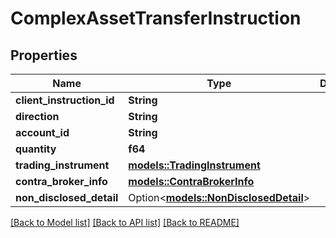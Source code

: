 # ComplexAssetTransferInstruction

## Properties

Name | Type | Description | Notes
------------ | ------------- | ------------- | -------------
**client_instruction_id** | **String** |  | 
**direction** | **String** |  | 
**account_id** | **String** |  | 
**quantity** | **f64** |  | 
**trading_instrument** | [**models::TradingInstrument**](TradingInstrument.md) |  | 
**contra_broker_info** | [**models::ContraBrokerInfo**](ContraBrokerInfo.md) |  | 
**non_disclosed_detail** | Option<[**models::NonDisclosedDetail**](NonDisclosedDetail.md)> |  | [optional]

[[Back to Model list]](../README.md#documentation-for-models) [[Back to API list]](../README.md#documentation-for-api-endpoints) [[Back to README]](../README.md)


